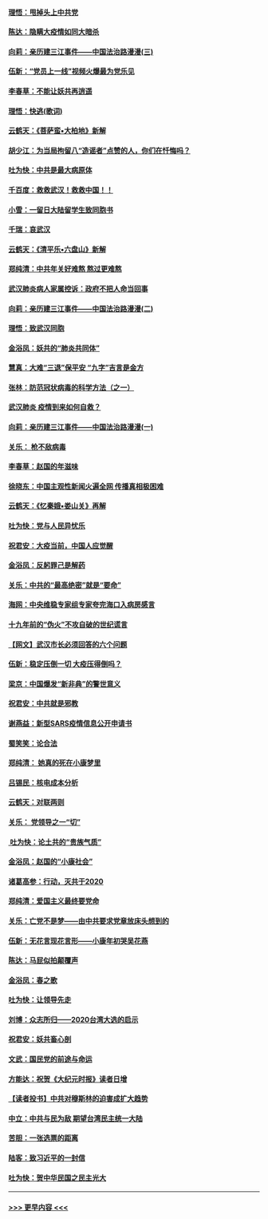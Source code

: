 #### [理悟：甩掉头上中共党](../pages/nsc993/n11838826.md?t=02030444) 
#### [陈达：隐瞒大疫情如同大暗杀](../pages/nsc993/n11838771.md?t=02030444) 
#### [向莉：亲历建三江事件——中国法治路漫漫(三)](../pages/nsc993/n11831825.md?t=02030444) 
#### [伍新：“党员上一线”视频火爆最为党乐见](../pages/nsc993/n11838200.md?t=02030444) 
#### [李春草：不能让妖共再逍遥](../pages/nsc993/n11838102.md?t=02030444) 
#### [理悟：快逃(歌词)](../pages/nsc993/n11838083.md?t=02030444) 
#### [云鹤天：《菩萨蛮▪大柏地》新解](../pages/nsc993/n11838059.md?t=02030444) 
#### [胡少江：为当局拘留八“造谣者”点赞的人，你们在忏悔吗？](../pages/nsc993/n11836801.md?t=02030444) 
#### [吐为快：中共是最大病原体](../pages/nsc993/n11836748.md?t=02030444) 
#### [千百度：救救武汉！救救中国！！](../pages/nsc993/n11836145.md?t=02030444) 
#### [小雪：一留日大陆留学生致同胞书](../pages/nsc993/n11834624.md?t=02030444) 
#### [千瑞：哀武汉](../pages/nsc993/n11833647.md?t=02030444) 
#### [云鹤天：《清平乐▪六盘山》新解](../pages/nsc993/n11833611.md?t=02030444) 
#### [郑纯清：中共年关好难熬 熬过更难熬](../pages/nsc993/n11833489.md?t=02030444) 
#### [武汉肺炎病人家属控诉：政府不把人命当回事](../pages/nsc993/n11833205.md?t=02030444) 
#### [向莉：亲历建三江事件——中国法治路漫漫(二)](../pages/nsc993/n11829102.md?t=02030444) 
#### [理悟：致武汉同胞](../pages/nsc993/n11831522.md?t=02030444) 
#### [金浴凤：妖共的“肺炎共同体”](../pages/nsc993/n11829448.md?t=02030444) 
#### [慧真：大难“三退”保平安 “九字”吉言是金方](../pages/nsc993/n11829501.md?t=02030444) 
#### [张林：防范冠状病毒的科学方法（之一）](../pages/nsc993/n11828618.md?t=02030444) 
#### [武汉肺炎 疫情到来如何自救？](../pages/nsc993/n11827632.md?t=02030444) 
#### [向莉：亲历建三江事件——中国法治路漫漫(一)](../pages/nsc993/n11827190.md?t=02030444) 
#### [关乐： 枪不敌病毒](../pages/nsc993/n11826746.md?t=02030444) 
#### [李春草：赵国的年滋味](../pages/nsc993/n11826321.md?t=02030444) 
#### [徐晓东：中国主观性新闻火遍全网 传播真相极困难](../pages/nsc993/n11826508.md?t=02030444) 
#### [云鹤天：《忆秦娥▪娄山关》再解](../pages/nsc993/n11824682.md?t=02030444) 
#### [吐为快：党与人民异忧乐](../pages/nsc993/n11824660.md?t=02030444) 
#### [祝君安：大疫当前，中国人应觉醒](../pages/nsc993/n11821946.md?t=02030444) 
#### [金浴凤：反躬罪己是解药](../pages/nsc993/n11820280.md?t=02030444) 
#### [关乐：中共的“最高绝密”就是“要命”](../pages/nsc993/n11816946.md?t=02030444) 
#### [海网：中央维稳专家组专家夸完海口入病房感言](../pages/nsc993/n11815138.md?t=02030444) 
#### [十九年前的“伪火”不攻自破的世纪谎言](../pages/nsc993/n11813238.md?t=02030444) 
#### [【网文】武汉市长必须回答的六个问题](../pages/nsc993/n11813848.md?t=02030444) 
#### [伍新：稳定压倒一切 大疫压得倒吗？](../pages/nsc993/n11812634.md?t=02030444) 
#### [梁京：中国爆发“新非典”的警世意义](../pages/nsc993/n11812554.md?t=02030444) 
#### [祝君安：中共就是邪教](../pages/nsc993/n11812431.md?t=02030444) 
#### [谢燕益：新型SARS疫情信息公开申请书](../pages/nsc993/n11808840.md?t=02030444) 
#### [蜀笑笑：论合法](../pages/nsc993/n11808064.md?t=02030444) 
#### [郑纯清： 她真的死在小康梦里](../pages/nsc993/n11806623.md?t=02030444) 
#### [吕锡民：核电成本分析](../pages/nsc993/n11806284.md?t=02030444) 
#### [云鹤天：对联两则](../pages/nsc993/n11805957.md?t=02030444) 
#### [关乐： 党领导之一“切”](../pages/nsc993/n11804505.md?t=02030444) 
#### [ 吐为快：论土共的“贵族气质”](../pages/nsc993/n11804490.md?t=02030444) 
#### [金浴凤：赵国的“小康社会”](../pages/nsc993/n11804452.md?t=02030444) 
#### [诸葛高参：行动，灭共于2020](../pages/nsc993/n11804120.md?t=02030444) 
#### [郑纯清：爱国主义最终要党命](../pages/nsc993/n11802197.md?t=02030444) 
#### [关乐：亡党不是梦——由中共要求党章放床头想到的](../pages/nsc993/n11802156.md?t=02030444) 
#### [伍新：无花言现花言形——小康年初哭吴花燕](../pages/nsc993/n11800044.md?t=02030444) 
#### [陈达：马屁似拍颠覆声](../pages/nsc993/n11800010.md?t=02030444) 
#### [金浴凤：春之歌](../pages/nsc993/n11797687.md?t=02030444) 
#### [吐为快：让领导先走](../pages/nsc993/n11797512.md?t=02030444) 
#### [刘博：众志所归——2020台湾大选的启示](../pages/nsc993/n11796878.md?t=02030444) 
#### [祝君安：妖共畜心剖](../pages/nsc993/n11794273.md?t=02030444) 
#### [文武：国民党的前途与命运](../pages/nsc993/n11794198.md?t=02030444) 
#### [方能达：祝贺《大纪元时报》读者日增](../pages/nsc993/n11793807.md?t=02030444) 
#### [【读者投书】中共对穆斯林的迫害成扩大趋势](../pages/nsc993/n11791371.md?t=02030444) 
#### [中立：中共与民为敌 期望台湾民主统一大陆](../pages/nsc993/n11790392.md?t=02030444) 
#### [苦胆：一张选票的距离](../pages/nsc993/n11788914.md?t=02030444) 
#### [陆客：致习近平的一封信](../pages/nsc993/n11788867.md?t=02030444) 
#### [吐为快：贺中华民国之民主光大](../pages/nsc993/n11788618.md?t=02030444) 

----
#### [ >>> 更早内容 <<< ](../indexes/nsc993-earlier.md)
